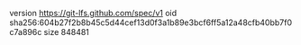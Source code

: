 version https://git-lfs.github.com/spec/v1
oid sha256:604b27f2b8b45c5d44cef13d0f3a1b89e3bcf6ff5a12a48cfb40bb7f0c7a896c
size 848481
